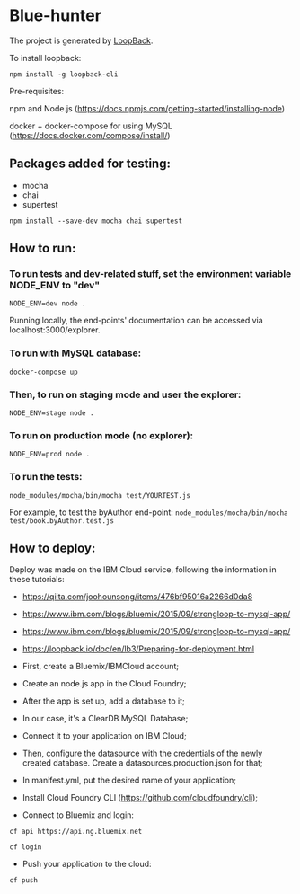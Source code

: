 # Blue-hunter

The project is generated by [LoopBack](http://loopback.io).

To install loopback:

`npm install -g loopback-cli`

Pre-requisites:

npm and Node.js (https://docs.npmjs.com/getting-started/installing-node)

docker + docker-compose for using MySQL (https://docs.docker.com/compose/install/)

## Packages added for testing:
- mocha
- chai
- supertest

`npm install --save-dev mocha chai supertest`

## How to run:

### To run tests and dev-related stuff, set the environment variable NODE_ENV to "dev"

`NODE_ENV=dev node .`

Running locally, the end-points' documentation can be accessed via localhost:3000/explorer.

### To run with MySQL database:

`docker-compose up`

### Then, to run on staging mode and user the explorer:

`NODE_ENV=stage node .`

### To run on production mode (no explorer):

`NODE_ENV=prod node .`

### To run the tests:
`node_modules/mocha/bin/mocha test/YOURTEST.js`

For example, to test the byAuthor end-point:
`node_modules/mocha/bin/mocha test/book.byAuthor.test.js`

## How to deploy:
Deploy was made on the IBM Cloud service, following the information in these tutorials:

- https://qiita.com/joohounsong/items/476bf95016a2266d0da8
- https://www.ibm.com/blogs/bluemix/2015/09/strongloop-to-mysql-app/
- https://www.ibm.com/blogs/bluemix/2015/09/strongloop-to-mysql-app/
- https://loopback.io/doc/en/lb3/Preparing-for-deployment.html


- First, create a Bluemix/IBMCloud account;
- Create an node.js app in the Cloud Foundry;
- After the app is set up, add a database to it;
- In our case, it's a ClearDB MySQL Database;
- Connect it to your application on IBM Cloud;
- Then, configure the datasource with the credentials of the newly created database. Create a datasources.production.json for that;
- In manifest.yml, put the desired name of your application;
- Install Cloud Foundry CLI (https://github.com/cloudfoundry/cli);
- Connect to Bluemix and login:

`cf api https://api.ng.bluemix.net`

`cf login`

- Push your application to the cloud:

`cf push`
